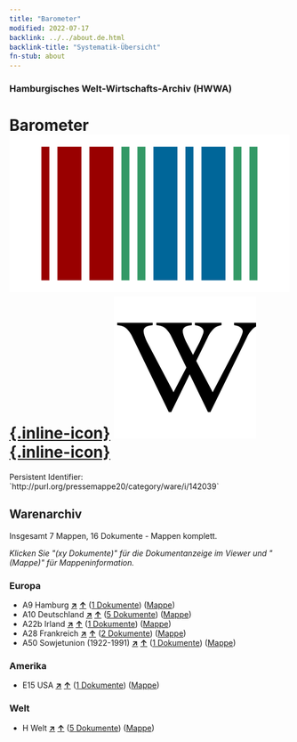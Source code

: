 ```yaml
---
title: "Barometer"
modified: 2022-07-17
backlink: ../../about.de.html
backlink-title: "Systematik-Übersicht"
fn-stub: about
---
```


### Hamburgisches Welt-Wirtschafts-Archiv (HWWA)

# Barometer &#160; [![Wikidata](/images/Wikidata-logo.svg "Wikidata"){.inline-icon}](http://www.wikidata.org/entity/Q79757) [![Wikipedia](/images/Wikipedia-W.svg "Wikipedia"){.inline-icon}](https://de.wikipedia.org/wiki/Barometer)

<div class="hint">Persistent Identifier: `http://purl.org/pressemappe20/category/ware/i/142039`</div>







## Warenarchiv




Insgesamt 7 Mappen, 16 Dokumente - Mappen komplett.

_Klicken Sie "(xy Dokumente)" für die Dokumentanzeige im Viewer und "(Mappe)" für Mappeninformation._




### Europa

- A9 Hamburg [**&nearr;**](../../../geo/i/140905/about.de.html "Hamburg (alle Mappen)") [**&uarr;**](../../../geo/about.de.html#A9 "Ländersystematik") (<a href="https://pm20.zbw.eu/iiifview/folder/wa/142039,140905" title="über: Barometer : Hamburg" target="_blank">1 Dokumente</a>) ([Mappe](../../../../folder/wa/1420xx/142039/1409xx/140905/about.de.html))
- A10 Deutschland [**&nearr;**](../../../geo/i/126128/about.de.html "Deutschland (alle Mappen)") [**&uarr;**](../../../geo/about.de.html#A10 "Ländersystematik") (<a href="https://pm20.zbw.eu/iiifview/folder/wa/142039,126128" title="über: Barometer : Deutschland" target="_blank">5 Dokumente</a>) ([Mappe](../../../../folder/wa/1420xx/142039/1261xx/126128/about.de.html))
- A22b Irland [**&nearr;**](../../../geo/i/140976/about.de.html "Irland (alle Mappen)") [**&uarr;**](../../../geo/about.de.html#A22b "Ländersystematik") (<a href="https://pm20.zbw.eu/iiifview/folder/wa/142039,140976" title="über: Barometer : Irland" target="_blank">1 Dokumente</a>) ([Mappe](../../../../folder/wa/1420xx/142039/1409xx/140976/about.de.html))
- A28 Frankreich [**&nearr;**](../../../geo/i/140982/about.de.html "Frankreich (alle Mappen)") [**&uarr;**](../../../geo/about.de.html#A28 "Ländersystematik") (<a href="https://pm20.zbw.eu/iiifview/folder/wa/142039,140982" title="über: Barometer : Frankreich" target="_blank">2 Dokumente</a>) ([Mappe](../../../../folder/wa/1420xx/142039/1409xx/140982/about.de.html))
- A50 Sowjetunion (1922-1991) [**&nearr;**](../../../geo/i/141043/about.de.html "Sowjetunion (1922-1991) (alle Mappen)") [**&uarr;**](../../../geo/about.de.html#A50 "Ländersystematik") (<a href="https://pm20.zbw.eu/iiifview/folder/wa/142039,141043" title="über: Barometer : Sowjetunion (1922-1991)" target="_blank">1 Dokumente</a>) ([Mappe](../../../../folder/wa/1420xx/142039/1410xx/141043/about.de.html))

### Amerika

- E15 USA [**&nearr;**](../../../geo/i/141653/about.de.html "USA (alle Mappen)") [**&uarr;**](../../../geo/about.de.html#E15 "Ländersystematik") (<a href="https://pm20.zbw.eu/iiifview/folder/wa/142039,141653" title="über: Barometer : USA" target="_blank">1 Dokumente</a>) ([Mappe](../../../../folder/wa/1420xx/142039/1416xx/141653/about.de.html))

### Welt

- H Welt [**&nearr;**](../../../geo/i/141728/about.de.html "Welt (alle Mappen)") [**&uarr;**](../../../geo/about.de.html#H "Ländersystematik") (<a href="https://pm20.zbw.eu/iiifview/folder/wa/142039,141728" title="über: Barometer : Welt" target="_blank">5 Dokumente</a>) ([Mappe](../../../../folder/wa/1420xx/142039/1417xx/141728/about.de.html))








